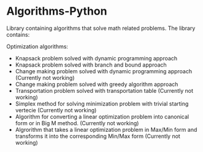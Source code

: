 # Algorithms-Python
Library containing algorithms that solve math related problems.
The library contains:

Optimization algorithms:
- Knapsack problem solved with dynamic programming approach
- Knapsack problem solved with branch and bound approach
- Change making problem solved with dynamic programming approach (Currently not working)
- Change making problem solved with greedy algorithm approach 
- Transportation problem solved with transportation table (Currently not working)
- Simplex method for solving minimization problem with trivial starting vertecie (Currently not working)
- Algorithm for converting a linear optimization problem
  into canonical form or in Big M method. (Currently not working)
- Algrorithm that takes a linear optimization problem in 
  Max/Min form and transforms it into the corresponding Min/Max form (Currently not working)